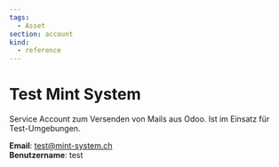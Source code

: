 ```yaml
---
tags:
  - Asset
section: account
kind:
  - reference
---
```


# Test Mint System

Service Account zum Versenden von Mails aus Odoo. Ist im Einsatz für Test-Umgebungen.

**Email**: test@mint-system.ch\
**Benutzername**: test
